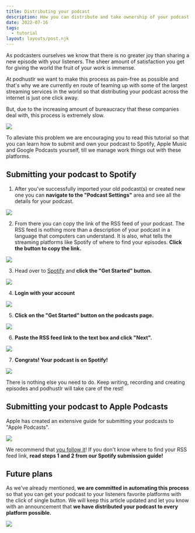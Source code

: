 ```yaml
---
title: Distributing your podcast
description: How you can distribute and take ownership of your podcast in streaming services like Spotify and Apple Music with Podhustlr.
date: 2022-07-16
tags:
  - tutorial
layout: layouts/post.njk
---
```


As podcasters ourselves we know that there is no greater joy than sharing a new episode with your listeners. The sheer amount of satisfaction you get for giving the world the fruit of your work is immense.

At podhustlr we want to make this process as pain-free as possible and that's why we are currently en route of teaming up with some of the largest streaming services in the world so that distributing your podcast across the internet is just one click away.

But, due to the increasing amount of bureaucracy that these companies deal with, this process is extremely slow.

![](https://blog.podhustlr.com/img/posts/spotify.png)

To alleviate this problem we are encouraging you to read this tutorial so that you can learn how to submit and own your podcast to Spotify, Apple Music and Google Podcasts yourself, till we manage work things out with these platforms.

## Submitting your podcast to Spotify

1. After you've successfully imported your old podcast(s) or created new one you can **navigate to the "Podcast Settings"** area and see all the details for your podcast.

![](https://blog.podhustlr.com/img/posts/settings.png)

2. From there you can copy the link of the RSS feed of your podcast. The RSS feed is nothing more than a description of your podcast in a language that computers can understand. It is also, what tells the streaming platforms like Spotify of where to find your episodes. **Click the button to copy the link.**

![](https://blog.podhustlr.com/img/posts/rss-copy.png)

3. Head over to [Spotify](https://podcasters.spotify.com/) and **click the "Get Started" button.**

![](https://blog.podhustlr.com/img/posts/get-started-spotify.png)

4. **Login with your account**

![](https://blog.podhustlr.com/img/posts/login-spotify.png)

5. **Click on the "Get Started" button on the podcasts page.**

![](https://blog.podhustlr.com/img/posts/get-started-podcast-spotify.png)

6. **Paste the RSS feed link to the text box and click "Next".**

![](https://blog.podhustlr.com/img/posts/submit-podcast-spotify.png)

7. **Congrats! Your podcast is on Spotify!**

![](https://blog.podhustlr.com/img/posts/congrats-spotify.png)


There is nothing else you need to do. Keep writing, recording and creating episodes and podhustlr will take care of the rest!

## Submitting your podcast to Apple Podcasts

Apple has created an extensive guide for submitting your podcasts to "Apple Podcasts".

![](https://blog.podhustlr.com/img/posts/apple-guide.png)

We recommend that [you follow it](https://podcasters.apple.com/support/897-submit-a-show)! If you don't know where to find your RSS feed link, **read steps 1 and 2 from our Spotify submission guide!**


## Future plans

As we've already mentioned, **we are committed in automating this process** so that you can get your podcast to your listeners favorite platforms with the click of single button. We will keep this article updated and let you know with an announcement that **we have distributed your podcast to every platform possible.**

![](https://blog.podhustlr.com/img/posts/get-started-spotify.png)